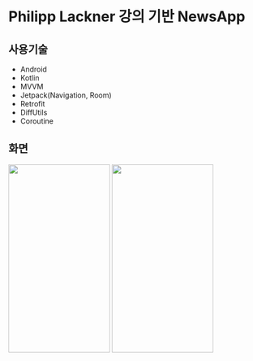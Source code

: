 
# Philipp Lackner 강의 기반 NewsApp

## 사용기술
  - Android
  - Kotlin
  - MVVM
  - Jetpack(Navigation, Room)
  - Retrofit
  - DiffUtils
  - Coroutine

## 화면
<img src="https://user-images.githubusercontent.com/46836642/103177241-1d721780-48bc-11eb-97af-2fb9b02a993c.png"  width="200" height="370">
<img src="https://user-images.githubusercontent.com/46836642/103177261-4beff280-48bc-11eb-88d2-ba6b844adfb1.png"  width="200" height="370">
